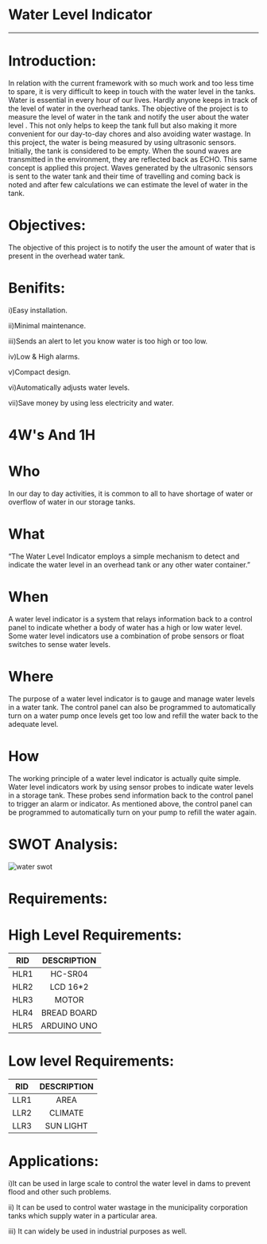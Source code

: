 # Water Level Indicator
------------------------------------------------------------------------
# Introduction:

In relation with the current framework with so much work and too less time to spare, it is very difficult to keep in
touch with the water level in the tanks. Water is essential in every hour of our lives. Hardly anyone keeps in track of
the level of water in the overhead tanks. The objective of the project is to measure the level of water in the tank and
notify the user about the water level . This not only helps to keep the tank full but also making
it more convenient for our day-to-day chores and also avoiding water wastage. In this project, the water is being
measured by using ultrasonic sensors. Initially, the tank is considered to be empty. When the sound waves are
transmitted in the environment, they are reflected back as ECHO. This same concept is applied this project. Waves
generated by the ultrasonic sensors is sent to the water tank and their time of travelling and coming back is noted
and after few calculations we can estimate the level of water in the tank.

# Objectives:

The objective of this project is to notify the user the amount of water that is present in the overhead water tank.



# Benifits:

i)Easy installation.

ii)Minimal maintenance.

iii)Sends an alert to let you know water is too high or too low.

iv)Low & High alarms.

v)Compact design.

vi)Automatically adjusts water levels.

vii)Save money by using less electricity and water.

# 4W's And 1H
# Who
In our day to day activities, it is common to all to have shortage of water or overflow of water in our storage tanks. 
# What
“The Water Level Indicator employs a simple mechanism to detect and indicate the water level in an overhead tank or any other water container.” 
# When
A water level indicator is a system that relays information back to a control panel to indicate whether a body of water has a high or low water level. Some water level indicators use a combination of probe sensors or float switches to sense water levels.
# Where
The purpose of a water level indicator is to gauge and manage water levels in a water tank. The control panel can also be programmed to automatically turn on a water pump once levels get too low and refill the water back to the adequate level.
# How
The working principle of a water level indicator is actually quite simple. Water level indicators work by using sensor probes to indicate water levels in a storage tank. These probes send information back to the control panel to trigger an alarm or indicator. As mentioned above, the control panel can be programmed to automatically turn on your pump to refill the water again.
# SWOT Analysis:
![water swot](https://user-images.githubusercontent.com/93932674/155695870-4efb7cec-c252-4064-b511-e990afa2fb50.png)


# Requirements:
# High Level Requirements:

| RID | DESCRIPTION | 
|:--:|:--------:|
|HLR1|HC-SR04|
|HLR2|LCD 16*2|
|HLR3|MOTOR|
|HLR4|BREAD BOARD|
|HLR5|ARDUINO UNO|

# Low level Requirements:

| RID | DESCRIPTION | 
|:--:|:--------:|
|LLR1|AREA|
|LLR2|CLIMATE|
|LLR3|SUN LIGHT|

# Applications:
i)It can be used in large scale to control the water level in dams to prevent flood and other such problems.

ii) It can be used to control water wastage in the municipality corporation tanks which supply water in a particular
area.

iii) It can widely be used in industrial purposes as well.







